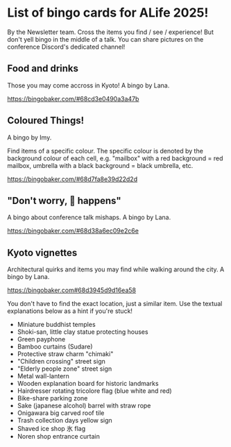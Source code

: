 # List of bingo cards for ALife 2025!
By the Newsletter team. Cross the items you find / see / experience! But don't yell bingo in the middle of a talk. You can share pictures on the conference Discord's dedicated channel!

## Food and drinks
Those you may come accross in Kyoto! A bingo by Lana.

https://bingobaker.com/#68cd3e0490a3a47b


## Coloured Things!
A bingo by Imy.

Find items of a specific colour. The specific colour is denoted by the background colour of each cell, e.g. "mailbox" with a red background = red mailbox, umbrella with a black background = black umbrella, etc.

https://bingobaker.com/#68d7fa8e39d22d2d


## "Don't worry, 💩 happens" 
A bingo about conference talk mishaps. A bingo by Lana.

https://bingobaker.com/#68d38a6ec09e2c6e


## Kyoto vignettes
Architectural quirks and items you may find while walking around the city.  A bingo by Lana.

https://bingobaker.com#68d3945d9d16ea58

You don't have to find the exact location, just a similar item. Use the textual explanations below as a hint if you're stuck!

- Miniature buddhist temples
- Shoki-san, little clay statue protecting houses
- Green payphone
- Bamboo curtains (Sudare)
- Protective straw charm "chimaki"
- "Children crossing" street sign
- "Elderly people zone" street sign
- Metal wall-lantern
- Wooden explanation board for historic landmarks
- Hairdresser rotating tricolore flag (blue white and red)
- Bike-share parking zone
- Sake (japanese alcohol) barrel with straw rope
- Onigawara big carved roof tile
- Trash collection days yellow sign
- Shaved ice shop 氷 flag
- Noren shop entrance curtain
